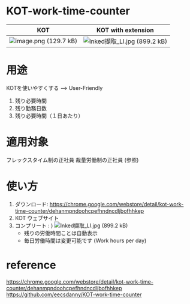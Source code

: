 # KOT-work-time-counter

KOT          |   KOT with extension
:-------------------------:|:-------------------------:
![image.png (129.7 kB)](https://files.esa.io/uploads/production/attachments/2264/2019/12/19/68164/7fb0092f-7a34-463d-b24a-dbff804efcbb.png)|![Inked擷取_LI.jpg (899.2 kB)](https://files.esa.io/uploads/production/attachments/2264/2019/12/19/68164/3f14e111-aa26-4c02-bd58-c48b0287b244.jpg)

# 用途

KOTを使いやすくする --> User-Friendly
1. 残り必要時間 
2. 残り勤務日数
3. 残り必要時間（１日あたり）
 

# 適用対象
フレックスタイム制の正社員
裁量労働制の正社員 (参照)

# 使い方
1. ダウンロード:
    https://chrome.google.com/webstore/detail/kot-work-time-counter/dehanmpndoohcpefhndncdljbofhhkep
2. KOT ウェブサイト
3. コンプリート  : )
![Inked擷取_LI.jpg (899.2 kB)](https://files.esa.io/uploads/production/attachments/2264/2019/12/19/68164/3f14e111-aa26-4c02-bd58-c48b0287b244.jpg)
    * 残りの労働時間ことは自動表示
    * 毎日労働時間は変更可能です (Work hours per day) 

# reference
https://chrome.google.com/webstore/detail/kot-work-time-counter/dehanmpndoohcpefhndncdljbofhhkep
https://github.com/eecsdanny/KOT-work-time-counter
